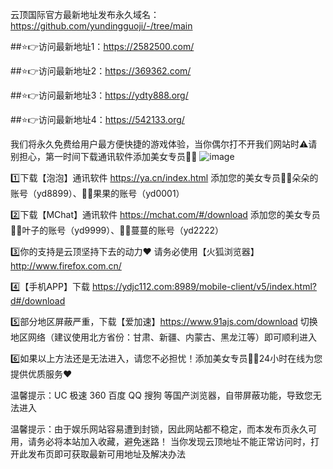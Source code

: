 云顶国际官方最新地址发布永久域名：https://github.com/yundingguoji/-/tree/main

##⭐️👉访问最新地址1：https://2582500.com/

##⭐️👉访问最新地址2：https://369362.com/

##⭐️👉访问最新地址3：https://ydty888.org/

##⭐️👉访问最新地址4：https://542133.org/

我们将永久免费给用户最方便快捷的游戏体验，当你偶尔打不开我们网站时⚠️请别担心，第一时间下载通讯软件添加美女专员🧚‍♀️
![image](https://github.com/yundingguoji/-/assets/152949410/80289da6-4e70-433b-a7fb-e83cadbf4ca3)


1️⃣下载【泡泡】通讯软件 https://ya.cn/index.html  添加您的美女专员🧚‍♀️朵朵的账号（yd8899）、🧚‍♀️果果的账号（yd0001）

2️⃣下载【MChat】通讯软件 https://mchat.com/#/download  添加您的美女专员🧚‍♀️叶子的账号（yd9999）、🧚‍♀️蔓蔓的账号（yd2222）

3️⃣你的支持是云顶坚持下去的动力❤️ 请务必使用【火狐浏览器】 http://www.firefox.com.cn/

4️⃣【手机APP】下载 https://ydjc112.com:8989/mobile-client/v5/index.html?d#/download

5️⃣部分地区屏蔽严重，下载【爱加速】https://www.91ajs.com/download 切换地区网络（建议使用北方省份：甘肃、新疆、内蒙古、黑龙江等）即可顺利进入 

6️⃣如果以上方法还是无法进入，请您不必担忧！添加美女专员🧚‍♀️24小时在线为您提供优质服务❤️ 

温馨提示：UC 极速 360 百度 QQ 搜狗 等国产浏览器，自带屏蔽功能，导致您无法进入

温馨提示：由于娱乐网站容易遭到封锁，因此网站都不稳定，而本发布页永久可用，请务必将本站加入收藏，避免迷路！ 当你发现云顶地址不能正常访问时，打开此发布页即可获取最新可用地址及解决办法
